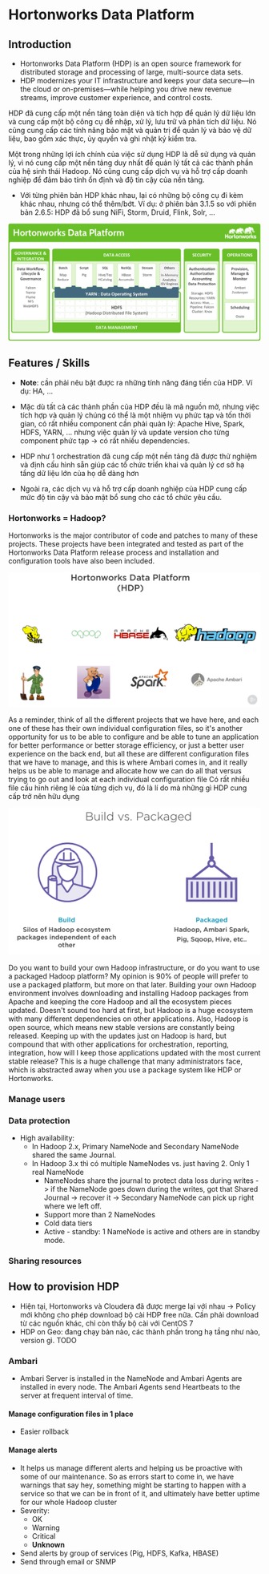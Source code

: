 # Hortonworks Data Platform

## Introduction

- Hortonworks Data Platform (HDP) is an open source framework for distributed storage and processing of large,
  multi-source data sets.
- HDP modernizes your IT infrastructure and keeps your data secure—in the cloud or on-premises—while helping you drive
  new revenue streams, improve customer experience, and control costs.

HDP đã cung cấp một nền tảng toàn diện và tích hợp để quản lý dữ liệu lớn và cung cấp một bộ công cụ để nhập, xử lý, lưu
trữ và phân tích dữ liệu. Nó cũng cung cấp các tính năng bảo mật và quản trị để quản lý và bảo vệ dữ liệu, bao gồm xác
thực, ủy quyền và ghi nhật ký kiểm tra.

Một trong những lợi ích chính của việc sử dụng HDP là dễ sử dụng và quản lý, vì nó cung cấp một nền tảng duy nhất để
quản lý tất cả các thành phần của hệ sinh thái Hadoop. Nó cũng cung cấp dịch vụ và hỗ trợ cấp doanh nghiệp để đảm bảo
tính ổn định và độ tin cậy của nền tảng.

- Với từng phiên bản HDP khác nhau, lại có những bộ công cụ đi kèm khác nhau, nhưng có thể thêm/bớt. Ví dụ: ở phiên bản 3.1.5 so với phiên bản 2.6.5: HDP đã bổ sung NiFi, Storm, Druid, Flink, Solr, ...

![Architecture](./assets/architecture.png "HDP")

## Features / Skills

- **Note**: cần phải nêu bật được ra những tính năng đáng tiền của HDP. Ví dụ: HA, ...

- Mặc dù tất cả các thành phần của HDP đều là mã nguồn mở, nhưng việc tích hợp và quản lý chúng có thể là một nhiệm vụ
  phức tạp và tốn thời gian, có rất nhiều component cần phải quản lý: Apache Hive, Spark, HDFS, YARN, ... nhưng việc
  quản lý và update version cho từng component phức tạp -> có rất nhiều dependencies.
- HDP như 1 orchestration đã cung cấp một nền tảng đã được thử nghiệm và định cấu hình sẵn giúp các tổ chức triển khai
  và quản lý cơ sở hạ tầng dữ liệu lớn của họ dễ dàng hơn
- Ngoài ra, các dịch vụ và hỗ trợ cấp doanh nghiệp của HDP cung cấp mức độ tin cậy và bảo mật bổ sung cho các tổ chức
  yêu cầu.

### Hortonworks = Hadoop?

Hortonworks is the major contributor of code and patches to many of these projects. These projects have been integrated and tested as part of the Hortonworks Data Platform release process and installation and configuration tools have also been included.

![HDP Components](./assets/components.png)

As a reminder, think of all the different projects that we have here, and each one of these has their own individual
configuration files, so it's another opportunity for us to be able to configure and be able to tune an application for
better performance or better storage efficiency, or just a better user experience on the back end, but all these are
different configuration files that we have to manage, and this is where Ambari comes in, and it really helps us be able
to manage and allocate how we can do all that versus trying to go out and look at each individual configuration file
Có rất nhiều file cấu hình riêng lẻ của từng dịch vụ, đó là lí do mà những gì HDP cung cấp trở nên hữu dụng

![](./assets/comparison.png)

Do you want to build your own Hadoop infrastructure, or do you want to use a packaged Hadoop platform? My opinion is 90%
of people will prefer to use a packaged platform, but more on that later. Building your own Hadoop environment involves
downloading and installing Hadoop packages from Apache and keeping the core Hadoop and all the ecosystem pieces updated.
Doesn't sound too hard at first, but Hadoop is a huge ecosystem with many different dependencies on other applications.
Also, Hadoop is open source, which means new stable versions are constantly being released. Keeping up with the updates
just on Hadoop is hard, but compound that with other applications for orchestration, reporting, integration, how will I
keep those applications updated with the most current stable release? This is a huge challenge that many administrators
face, which is abstracted away when you use a package system like HDP or Hortonworks.

### Manage users

### Data protection

- High availability:
  - In Hadoop 2.x, Primary NameNode and Secondary NameNode shared the same Journal.
  - In Hadoop 3.x thì có multiple NameNodes vs. just having 2. Only 1 real NameNode
    - NameNodes share the journal to protect data loss during writes -> if the NameNode goes down during the writes, got that Shared Journal -> recover it -> Secondary NameNode can pick up right where we left off.
    - Support more than 2 NameNodes 
    - Cold data tiers
    - Active - standby: 1 NameNode is active and others are in standby mode.

### Sharing resources

## How to provision HDP

- Hiện tại, Hortonworks và Cloudera đã được merge lại với nhau -> Policy mới không cho phép download bộ cài HDP free
  nữa.
  Cần phải download từ các nguồn khác, chỉ còn thấy bộ cài với CentOS 7
- HDP on Geo: đang chạy bản nào, các thành phần trong hạ tầng như nào, version gì.
  TODO

### Ambari

- Ambari Server is installed in the NameNode and Ambari Agents are installed in every node. The Ambari Agents send
  Heartbeats to the server at frequent interval of time.

#### Manage configuration files in 1 place
- Easier rollback

#### Manage alerts

- It helps us manage different alerts and helping us be proactive with some of our maintenance. So as errors start to
  come in, we have warnings that say hey, something might be starting to happen with a service so that we can be in
  front of it, and ultimately have better uptime for our whole Hadoop cluster
- Severity:
  - OK
  - Warning
  - Critical
  - **Unknown**
- Send alerts by group of services (Pig, HDFS, Kafka, HBASE)
- Send through email or SNMP